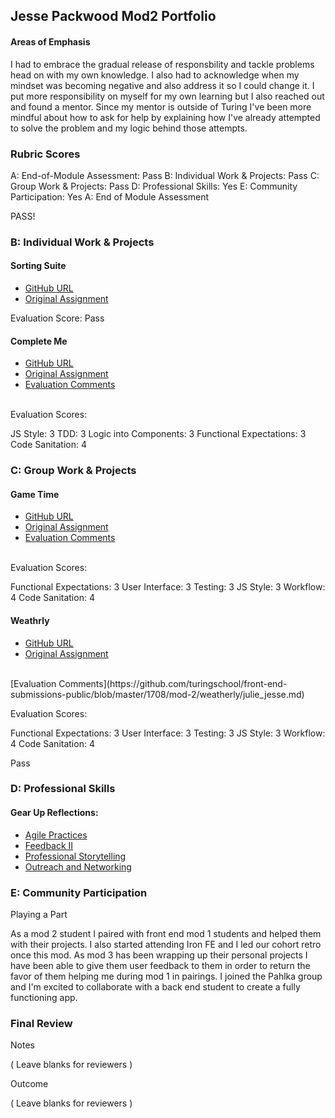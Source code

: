 ## Jesse Packwood Mod2 Portfolio
#### Areas of Emphasis

I had to embrace the gradual release of responsbility and tackle problems head on with my own knowledge. I also had to acknowledge when my mindset was becoming negative and also address it so I could change it. I put more responsibility on myself for my own learning but I also reached out and found a mentor. Since my mentor is outside of Turing I've been more mindful about how to ask for help by explaining how I've already attempted to solve the problem and my logic behind those attempts.

### Rubric Scores

A: End-of-Module Assessment: Pass
B: Individual Work & Projects: Pass
C: Group Work & Projects: Pass
D: Professional Skills: Yes
E: Community Participation: Yes
A: End of Module Assessment

PASS!

### B: Individual Work & Projects

#### Sorting Suite

* [GitHub URL](https://github.com/Jessewood/sorting-suite)
* [Original Assignment](http://frontend.turing.io/projects/sorting-suite.html)

Evaluation Score: Pass

#### Complete Me

* [GitHub URL](https://github.com/Jessewood/jp-complete-me)
* [Original Assignment](http://frontend.turing.io/projects/complete-me.html)
* [Evaluation Comments](https://github.com/turingschool/front-end-submissions-public/blob/master/1708/mod-2/completeMe/jesse.md)
<br>
Evaluation Scores:

JS Style: 3
TDD: 3
Logic into Components: 3
Functional Expectations: 3
Code Sanitation: 4

### C: Group Work & Projects

#### Game Time

* [GitHub URL](https://github.com/j25bender/game-time)
* [Original Assignment](http://frontend.turing.io/projects/game-time.html)
* [Evaluation Comments](https://github.com/turingschool/front-end-submissions-public/blob/master/1708/mod-2/gametime/jesse-bender.md)
<br>
Evaluation Scores:

Functional Expectations: 3
User Interface: 3
Testing: 3
JS Style: 3
Workflow: 4
Code Sanitation: 4

#### Weathrly

* [GitHub URL](https://github.com/Jessewood/weathrly)
* [Original Assignment](http://frontend.turing.io/projects/weathrly.html)
<br>
[Evaluation Comments](https://github.com/turingschool/front-end-submissions-public/blob/master/1708/mod-2/weatherly/julie_jesse.md)

Evaluation Scores:

Functional Expectations: 3
User Interface: 3
Testing: 3
JS Style: 3
Workflow: 4
Code Sanitation: 4

Pass
### D: Professional Skills

#### Gear Up Reflections:

* [Agile Practices](https://gist.github.com/Jessewood/5fd04ba54a1944600a1a2e4fa020f29c)
* [Feedback II](https://gist.github.com/Jessewood/730c301cf73cf318c654f7c96365b47e)
* [Professional Storytelling](https://gist.github.com/Jessewood/887324f9b57b6bcded60b8c4f9bc7f6c)
* [Outreach and Networking](https://gist.github.com/Jessewood/9ef5ccecd233b0128352c89693c467f0)

### E: Community Participation

Playing a Part

As a mod 2 student I paired with front end mod 1 students and helped them with their projects. I also started attending Iron FE and I led our cohort retro once this mod. As mod 3 has been wrapping up their personal projects I have been able to give them user feedback to them in order to return the favor of them helping me during mod 1 in pairings. I joined the Pahlka group and I'm excited to collaborate with a back end student to create a fully functioning app.

### Final Review

Notes

( Leave blanks for reviewers )

Outcome

( Leave blanks for reviewers )
